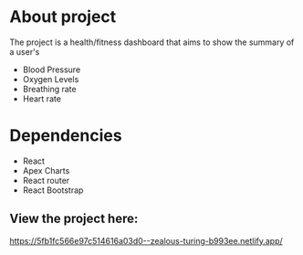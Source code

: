 # About project
The project is a health/fitness dashboard that aims to show the summary of a user's
- Blood Pressure
- Oxygen Levels
- Breathing rate
- Heart rate
# Dependencies
- React
- Apex Charts
- React router
- React Bootstrap
## View the project here:
https://5fb1fc566e97c514616a03d0--zealous-turing-b993ee.netlify.app/